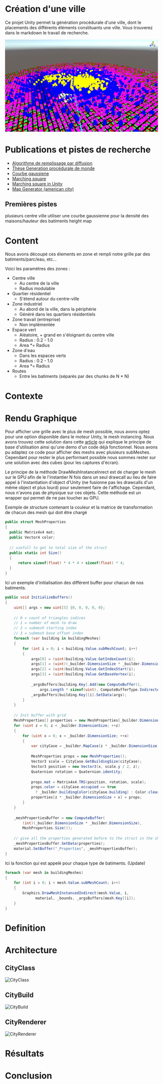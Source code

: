 # Création d'une ville
Ce projet Unity permet la génération procédurale d'une ville, dont le placements des différents éléments constituants une ville. Vous trouverez dans le markdown le travail de recherche.

 ![image](/images-rapport/multipleCityGeneration.PNG "Exemple de generation")
# Publications et pistes de recherche

*  [Algorithme de remplissage par diffusion](https://fr.wikipedia.org/wiki/Algorithme_de_remplissage_par_diffusion)
* [Thèse Generation procédurale de monde](https://tel.archives-ouvertes.fr/tel-00841373/document)
* [Courbe gaussiene](https://fr.wikipedia.org/wiki/Fonction_gaussienne)
* [Marching square](https://fr.wikipedia.org/wiki/Marching_squares)
* [Marching square in Unity](https://catlikecoding.com/unity/tutorials/marching-squares-series/)
* [Map Generator (american city)](https://github.com/ProbableTrain/MapGenerator)

## Premières pistes

plusieurs centre ville
utiliser une courbe gaussienne pour la densité des maisons/hauteur des batiments
height map


# Content

Nous avons découpé ces élements en zone et rempli notre grille par des batiments/parc/eau, etc...

Voici les paramètres des zones :

  * Centre ville
    * Au centre de la ville
    * Radius modulable
  * Quartier résidentiel
    * S'étend autour du centre-ville
  * Zone industriel
    * Au abord de la ville, dans la périphérie
    * Généré dans les quartiers résidentiels
  * Zone travail (entreprise)
    * Non implémentée
  * Espace vert
    * Aléatoire, + grand en s'éloignant du centre ville
    * Radius : 0.2 - 1.0
    * Area *= Radius
  * Zone d'eau
    * Dans les espaces verts
    * Radius : 0.2 - 1.0
    * Area *= Radius
 * Routes
   * Entre les batiments (séparés par des chunks de N * N)

# Contexte


# Rendu Graphique

Pour afficher une grille avec le plus de mesh possible, nous avons optez pour une option disponible dans le moteur Unity, le mesh instancing.
Nous avons trouvez cette solution dans cette [article](https://toqoz.fyi/thousands-of-meshes.html) qui explique le principe de base d'utilisation ainsi qu'une demo d'un code déjà fonctionnel. Nous avons pu adaptez ce code pour afficher des meshs avec plusieurs subMeshes. Cependant pour rester le plus performant possible nous sommes rester sur une solution avec des cubes (pour les captures d'écran).

Le principe de la méthode DrawMeshInstanceInrect est de charger le mesh sur le GPU afin de le l'instantier N fois dans un seul drawcall au lieu de faire appel à l'instantiation d'object d'Unity (ne fusionne pas les drawcalls d'un même object et plus lourd) pour seulement faire de l'affichage. Cependant, nous n'avons pas de physique sur ces objets. Cette méthode est un wrapper qui permet de ne pas toucher au GPU.

Exemple de structure contenant la couleur et la matrice de transformation de chacun des mesh qui doit être chargé
```cs
public struct MeshProperties
{
  public Matrix4x4 mat;
  public Vector4 color;

  // usefull to get to total size of the struct
  public static int Size()
  {
      return sizeof(float) * 4 * 4 + sizeof(float) * 4;
  }
}
```

Ici un exemple d'initialisation des différent buffer pour chacun de nos batiments.
```cs
public void InitializeBuffers()
{
    uint[] args = new uint[5] {0, 0, 0, 0, 0};

    // 0 = count of triangles indices
    // 1 = number of mesh to draw
    // 2 = submesh starting index
    // 3 = submesh base offset index
    foreach (var building in buildingMeshes)
    {
        for (int i = 0; i < building.Value.subMeshCount; i++)
        {
            args[0] = (uint)building.Value.GetIndexCount(i);
            args[1] = (uint)(_builder.DimensionSize * _builder.DimensionSize);
            args[2] = (uint)building.Value.GetIndexStart(i);
            args[3] = (uint)building.Value.GetBaseVertex(i);

            _argsBuffers[building.Key].Add(new ComputeBuffer(1,
                args.Length * sizeof(uint), ComputeBufferType.IndirectArguments));
            _argsBuffers[building.Key][i].SetData(args);
        }
    }

    // Init buffer with grid
    MeshProperties[] properties = new MeshProperties[_builder.DimensionSize * _builder.DimensionSize];
    for (uint z = 0; z < _builder.DimensionSize; ++z)
    {
        for (uint x = 0; x < _builder.DimensionSize; ++x)
        {
            var cityCase = _builder.MapCase[z * _builder.DimensionSize + x];

            MeshProperties props = new MeshProperties();
            Vector3 scale = CityCase.GetBuildingSize(cityCase);
            Vector3 position = new Vector3(x, scale.y / 2, z);
            Quaternion rotation = Quaternion.identity;

            props.mat = Matrix4x4.TRS(position, rotation, scale);
            props.color = cityCase.occupied == true
              ? _builder.buildingColor[cityCase.building] : Color.clear;
            properties[z * _builder.DimensionSize + x] = props;
        }
    }

    _meshPropertiesBuffer = new ComputeBuffer(
        (int)(_builder.DimensionSize * _builder.DimensionSize),
        MeshProperties.Size());

    // give all the properties generated before to the struct in the shader
    _meshPropertiesBuffer.SetData(properties);
    material.SetBuffer("_Properties", _meshPropertiesBuffer);
}
```

Ici la fonction qui est appelé pour chaque type de batiments. (Update)
```cs
foreach (var mesh in buildingMeshes)
{
    for (int i = 0; i < mesh.Value.subMeshCount; i++)
    {
        Graphics.DrawMeshInstancedIndirect(mesh.Value, i,
              material, _bounds, _argsBuffers[mesh.Key][i]);
    }
}
```




# Definition

# Architecture
## CityClass

![CityClass](http://www.plantuml.com/plantuml/png/TOv1giCm30Nt_nI_1uYrxoebtRVG4oYoY0MsR2oPqjlNEK1NmuFXCQivTXyb_rr4AO_8_yczsHMWupiSucdimxXJLMVrGBN0Cw5wBVS7aFXdsOVaA7eiBIDnONKeA0fpwddzqxgPiHkyg4kRtAQsPJGBxGnQMUFa5m00)

## CityBuild

![CityBuild](http://www.plantuml.com/plantuml/png/TSvD2WCX38RXVK_H7c3Clglfpxw5di29OGne51CflNtr0BDw2Jo4RrNppNfEfmiBfXxe7CsgNW6Q_xgTBVQjApKiOYJci6HuHozMylC5oFPRjiufiEnBJHuf3mNPiy0uPRu-L3TLCeKFDgwZZy7kKxaw1wqaOVGF)
## CityRenderer

![CityRenderer](http://www.plantuml.com/plantuml/png/TOv1hi8m30Nt_nIV0xJUiog2FGXEaBfMOobn8jiHulQu1s0r6cdqz1Rpf3vg-JknO1aR_MVtRcS0JUzvPyzZ7KQAJPp4PsmL7Zc9jtgx0x9_fdLmsLZsgPU4LAE2cbWWL8xfdzN5ZDpWXSezU8tiIRAHaixz-BI41Ry0)

# Résultats

# Conclusion
